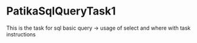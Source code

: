 # PatikaSqlQueryTask1
This is the task for sql basic query -> usage of select and where with task instructions
